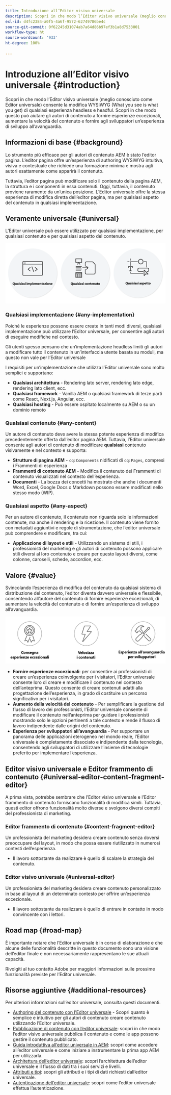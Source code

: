 ```yaml
---
title: Introduzione all’Editor visivo universale
description: Scopri in che modo l’Editor visivo universale (meglio conosciuto come Editor universale) consente la modifica WYSIWYG (What you see is what you get) di qualsiasi esperienza headless e headful. Scopri in che modo questo può aiutare gli autori di contenuto a fornire esperienze eccezionali, aumentare la velocità del contenuto e fornire agli sviluppatori un’esperienza di sviluppo all’avanguardia.
exl-id: d4fc2384-a0f5-4a6f-9572-62749786be4c
source-git-commit: 0f62245d31074ab7a64d86b97ef3b1a8d7533001
workflow-type: ht
source-wordcount: '933'
ht-degree: 100%

---
```



# Introduzione all’Editor visivo universale {#introduction}

Scopri in che modo l’Editor visivo universale (meglio conosciuto come Editor universale) consente la modifica WYSIWYG (What you see is what you get) di qualsiasi esperienza headless e headful. Scopri in che modo questo può aiutare gli autori di contenuto a fornire esperienze eccezionali, aumentare la velocità del contenuto e fornire agli sviluppatori un’esperienza di sviluppo all’avanguardia.

## Informazioni di base {#background}

Lo strumento più efficace per gli autori di contenuto AEM è stato l’editor pagina. L’editor pagina offre un’esperienza di authoring WYSIWYG intuitiva, visiva e contestuale che richiede una formazione minima e mostra agli autori esattamente come apparirà il contenuto.

Tuttavia, l’editor pagina può modificare solo il contenuto della pagina AEM, la struttura e i componenti in essa contenuti. Oggi, tuttavia, il contenuto proviene raramente da un’unica posizione. L’Editor universale offre la stessa esperienza di modifica diretta dell’editor pagina, ma per qualsiasi aspetto del contenuto in qualsiasi implementazione.

## Veramente universale {#universal}

L’Editor universale può essere utilizzato per qualsiasi implementazione, per qualsiasi contenuto e per qualsiasi aspetto del contenuto.

![Cosa lo rende universale](assets/universal.png)

### Qualsiasi implementazione {#any-implementation}

Poiché le esperienze possono essere create in tanti modi diversi, qualsiasi implementazione può utilizzare l’Editor universale, per consentire agli autori di eseguire modifiche nel contesto.

Gli utenti spesso pensano che un’implementazione headless limiti gli autori a modificare tutto il contenuto in un’interfaccia utente basata su moduli, ma questo non vale per l’Editor universale

I requisiti per un’implementazione che utilizza l’Editor universale sono molto semplici e supportano:

* **Qualsiasi architettura** - Rendering lato server, rendering lato edge, rendering lato client, ecc.
* **Qualsiasi framework** - Vanilla AEM o qualsiasi framework di terze parti come React, Next.js, Angular, ecc.
* **Qualsiasi hosting** - Può essere ospitato localmente su AEM o su un dominio remoto

### Qualsiasi contenuto {#any-content}

Un autore di contenuto deve avere la stessa potente esperienza di modifica precedentemente offerta dall’editor pagina AEM. Tuttavia, l’Editor universale consente agli autori di contenuto di modificare **qualsiasi** contenuto visivamente e nel contesto e supporta:

* **Strutture di pagina AEM** - `cq:Components` nidificati di `cq:Pages`, compresi i Frammenti di esperienza
* **Frammenti di contenuto AEM** - Modifica il contenuto dei Frammenti di contenuto visualizzati nel contesto dell’esperienza.
* **Documenti** - La bozza dei concetti ha mostrato che anche i documenti Word, Excel, Google Docs o Markdown possono essere modificati nello stesso modo (WIP).

### Qualsiasi aspetto {#any-aspect}

Per un autore di contenuto, il contenuto non riguarda solo le informazioni contenute, ma anche il rendering e la ricezione. Il contenuto viene fornito con metadati aggiuntivi e regole di strumentazione, che l’editor universale può comprendere e modificare, tra cui:

* **Applicazione di layout e stili** - Utilizzando un sistema di stili, i professionisti del marketing e gli autori di contenuto possono applicare stili diversi al loro contenuto e creare per questo layout diversi, come colonne, caroselli, schede, accordion, ecc.

## Valore {#value}

Svincolando l’esperienza di modifica del contenuto da qualsiasi sistema di distribuzione del contenuto, l’editor diventa davvero universale e flessibile, consentendo all’autore del contenuto di fornire esperienze eccezionali, di aumentare la velocità del contenuto e di fornire un’esperienza di sviluppo all’avanguardia.

![Valore dell’Editor universale](assets/value.png)

* **Fornire esperienze eccezionali**: per consentire ai professionisti di creare un’esperienza coinvolgente per i visitatori, l’Editor universale consente loro di creare e modificare il contenuto nel contesto dell’anteprima. Questo consente di creare contenuti adatti alla progettazione dell’esperienza, in grado di costituire un percorso significativo per i visitatori.
* **Aumento della velocità del contenuto** - Per semplificare la gestione del flusso di lavoro dei professionisti, l’Editor universale consente di modificare il contenuto nell’anteprima per guidare i professionisti mostrando solo le opzioni pertinenti a tale contesto e rende il flusso di lavoro indipendente dalle origini del contenuto.
* **Esperienza per sviluppatori all’avanguardia** - Per supportare un panorama delle applicazioni eterogeneo nel mondo reale, l’Editor universale è completamente dissociato e indipendente dalla tecnologia, consentendo agli sviluppatori di utilizzare l’insieme di tecnologie preferito per implementare l’esperienza.

## Editor visivo universale e Editor frammento di contenuto {#universal-editor-content-fragment-editor}

A prima vista, potrebbe sembrare che l’Editor visivo universale e l’Editor frammento di contenuto forniscano funzionalità di modifica simili. Tuttavia, questi editor offrono funzionalità molto diverse e svolgono diversi compiti del professionista di marketing.

### Editor frammento di contenuto {#content-fragment-editor}

Un professionista del marketing desidera creare contenuto senza doversi preoccupare del layout, in modo che possa essere riutilizzato in numerosi contesti dell’esperienza.

* Il lavoro sottostante da realizzare è quello di scalare la strategia del contenuto.

### Editor visivo universale {#universal-editor}

Un professionista del marketing desidera creare contenuto personalizzato in base al layout di un determinato contesto per offrire un’esperienza eccezionale.

* Il lavoro sottostante da realizzare è quello di entrare in contatto in modo convincente con i lettori.

## Road map {#road-map}

È importante notare che l’Editor universale è in corso di elaborazione e che alcune delle funzionalità descritte in questo documento sono una visione dell’editor finale e non necessariamente rappresentano le sue attuali capacità.

Rivolgiti al tuo contatto Adobe per maggiori informazioni sulle prossime funzionalità previste per l’Editor universale.

## Risorse aggiuntive {#additional-resources}

Per ulteriori informazioni sull’editor universale, consulta questi documenti.

* [Authoring del contenuto con l’Editor universale](authoring.md) - Scopri quanto è semplice e intuitivo per gli autori di contenuto creare contenuto utilizzando l’Editor universale.
* [Pubblicazione di contenuto con l’editor universale](publishing.md): scopri in che modo l’editor visivo universale pubblica il contenuto e come le app possono gestire il contenuto pubblicato.
* [Guida introduttiva all’editor universale in AEM](getting-started.md): scopri come accedere all’editor universale e come iniziare a instrumentare la prima app AEM per utilizzarla.
* [Architettura dell’editor universale](architecture.md): scopri l’architettura dell’editor universale e il flusso di dati tra i suoi servizi e livelli.
* [Attributi e tipi](attributes-types.md): scopri gli attributi e i tipi di dati richiesti dall’editor universale.
* [Autenticazione dell’editor universale](authentication.md): scopri come l’editor universale effettua l’autenticazione.
